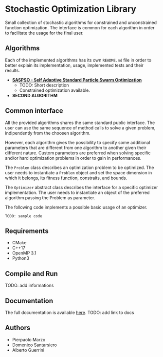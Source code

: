 # Stochastic Optimization Library
Small collection of stochastic algorithms for constrained and unconstrained function optimization. The interface is common for each algorithm in order to facilitate the usage for the final user.


## Algorithms
Each of the implemented algorithms has its own ```README.md``` file in order to better explain its implementation, usage, implemented tests and their results.
- [**SASPSO - Self Adaptive Standard Particle Swarm Optimization**](include/SASPSO/README.md)
  - TODO: Short description
  - Constrained optimization available.
- **SECOND ALGORITHM**

## Common interface
All the provided algorithms shares the same standard public interface. The user can use the same sequence of method calls to solve a given problem, indipendently from the choosen algorithm.

However, each algorithm gives the possibility to specify some additional parameters that are different from one algorithm to another given their different nature.
Custom parameters are preferred when solving specific and/or hard optimization problems in order to gain in performances.

The ```Problem``` class describes an optimization problem to be optimized. The user needs to instantiate a ```Problem``` object and set the space dimension in which it belongs, its fitness function, constraits, and bounds.

The ```Optimizer``` abstract class describes the interface for a specific optimizer implementation. The user needs to instantiate an object of the preferred algorithm passing the Problem as parameter.

The following code implements a possible basic usage of an optimizer.
```
TODO: sample code
```

## Requirements
- CMake
- C++17
- OpenMP 3.1
- Python3

## Compile and Run
TODO: add informations

## Documentation
The full documentation is available [here](). TODO: add link to docs

## Authors
- Pierpaolo Marzo
- Domenico Santarsiero
- Alberto Guerrini
